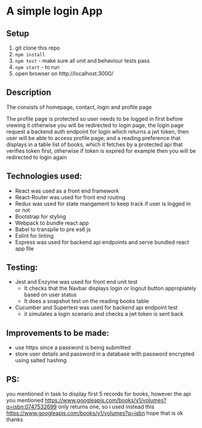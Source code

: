 # A simple login App

## Setup

1. git clone this repo
2. `npm install`
3. `npm test` - make sure all unit and behaviour tests pass
4. `npm start` - to run
5. open browser on http://localhost:3000/

## Description

The consists of homepage, contact, login and profile page

The profile page is protected so user needs to be logged in first before viewing it otherwise you will be redirected to login page, the login page request a backend auth endpoint for login which returns a jwt token, then user will be able to access profile page, and a reading preference that displays in a table list of books, which it fetches by a protected api that verifies token first, otherwise if token is expired for example then you will be redirected to login again

## Technologies used:

* React was used as a front end framework
* React-Router was used for front end routing
* Redux was used for state mangament to keep track if user is logged in or not
* Bootstrap for styling
* Webpack to bundle react app
* Babel to transpile to pre es6 js
* Eslint for linting
* Express was used for backend api endpoints and serve bundled react app file

## Testing:
* Jest and Enzyme was used for front end unit test
    * It checks that the Navbar displays login or logout button appropiately based on user status
    * It does a snapshot test on the reading books table
* Cucumber and Supertest was used for backend api endpoint test
    * it simulates a login scenario and checks a jwt token is sent back

## Improvements to be made:
* use https since a password is being submitted
* store user details and password in a database with password encrypted using salted hashing

## PS:
you mentioned in task to display first 5 records for books, however the api you mentioned https://www.googleapis.com/books/v1/volumes?q=isbn:0747532699 only returns one, so i used instead this https://www.googleapis.com/books/v1/volumes?q=isbn hope that is ok thanks
